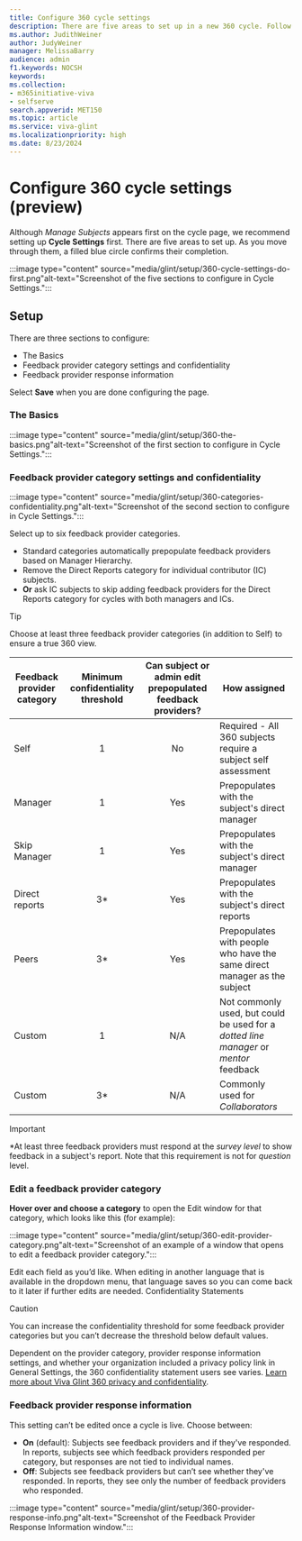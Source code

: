 ```yaml
---
title: Configure 360 cycle settings 
description: There are five areas to set up in a new 360 cycle. Follow this guidance.
ms.author: JudithWeiner
author: JudyWeiner
manager: MelissaBarry
audience: admin
f1.keywords: NOCSH
keywords: 
ms.collection:  
- m365initiative-viva
- selfserve 
search.appverid: MET150 
ms.topic: article
ms.service: viva-glint
ms.localizationpriority: high
ms.date: 8/23/2024
---
```


# Configure 360 cycle settings (preview)

Although *Manage Subjects* appears first on the cycle page, we recommend setting up **Cycle Settings** first. There are five areas to set up. As you move through them, a filled blue circle confirms their completion.

:::image type="content" source="media/glint/setup/360-cycle-settings-do-first.png"alt-text="Screenshot of the five sections to configure in Cycle Settings.":::

## Setup

There are three sections to configure:
- The Basics
- Feedback provider category settings and confidentiality
- Feedback provider response information

Select **Save** when you are done configuring the page.

### The Basics
:::image type="content" source="media/glint/setup/360-the-basics.png"alt-text="Screenshot of the first section to configure in Cycle Settings.":::

### Feedback provider category settings and confidentiality

:::image type="content" source="media/glint/setup/360-categories-confidentiality.png"alt-text="Screenshot of the second section to configure in Cycle Settings.":::

Select up to six feedback provider categories. 
- Standard categories automatically prepopulate feedback providers based on Manager Hierarchy.
- Remove the Direct Reports category for individual contributor (IC) subjects.
- **Or** ask IC subjects to skip adding feedback providers for the Direct Reports category for  cycles with both managers and ICs.

>[!TIP]
>Choose at least three feedback provider categories (in addition to Self) to ensure a true 360 view.

|Feedback provider category|Minimum confidentiality threshold|Can subject or admin edit prepopulated feedback providers?|How assigned|
|----------|:-------------:|:-------------:|-------------|
|Self| 1|No|Required - All 360 subjects require a subject self assessment|
|Manager|1|Yes|Prepopulates with the subject's direct manager|
|Skip Manager|1|Yes|Prepopulates with the subject's direct manager|
|Direct reports|3*|Yes|Prepopulates with the subject's direct reports|
|Peers|3*|Yes|Prepopulates with people who have the same direct manager as the subject|
|Custom|1|N/A|Not commonly used, but could be used for a *dotted line manager* or *mentor* feedback|
|Custom|3*|N/A|Commonly used for *Collaborators*|

> [!IMPORTANT]
> *At least three feedback providers must respond at the *survey level* to show feedback in a subject's report. Note that this requirement is not for *question* level.

### Edit a feedback provider category

**Hover over and choose a category** to open the Edit window for that category, which looks like this (for example):

:::image type="content" source="media/glint/setup/360-edit-provider-category.png"alt-text="Screenshot of an example of a window that opens to edit a feedback provider category.":::

Edit each field as you’d like. When editing in another language that is available in the dropdown menu, that language saves so you can come back to it later if further edits are needed.
Confidentiality Statements

>[!CAUTION]
>You can increase the confidentiality threshold for some feedback provider categories but you can’t decrease the threshold below default values.

Dependent on the provider category, provider response information settings, and whether your organization included a privacy policy link in General Settings, the 360 confidentiality statement users see varies. [Learn more about Viva Glint 360 privacy and confidentiality](https://go.microsoft.com/fwlink/?linkid=2230922).

### Feedback provider response information

This setting can’t be edited once a cycle is live. Choose between:
- **On** (default): Subjects see feedback providers and if they've responded. In reports, subjects see which feedback providers responded per category, but responses are not tied to individual names.
- **Off**: Subjects see feedback providers but can’t see whether they've responded. In reports, they see only the number of feedback providers who responded.

:::image type="content" source="media/glint/setup/360-provider-response-info.png"alt-text="Screenshot of the Feedback Provider Response Information window.":::



